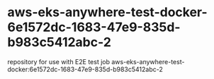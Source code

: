 # aws-eks-anywhere-test-docker-6e1572dc-1683-47e9-835d-b983c5412abc-2
repository for use with E2E test job aws-eks-anywhere-test-docker:6e1572dc-1683-47e9-835d-b983c5412abc-2
